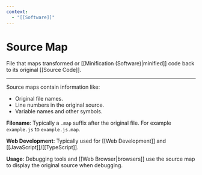 ```yaml
---
context:
  - "[[Software]]"
---
```


# Source Map

File that maps transformed or [[Minification (Software)|minified]] code back to its original [[Source Code]].

---

Source maps contain information like:

- Original file names.
- Line numbers in the original source.
- Variable names and other symbols.

**Filename**: Typically a `.map` suffix after the original file. For example `example.js` to `example.js.map`.

**Web Development**: Typically used for [[Web Development]] and [[JavaScript]]/[[TypeScript]].

**Usage**: Debugging tools and [[Web Browser|browsers]] use the source map to display the original source when debugging.
